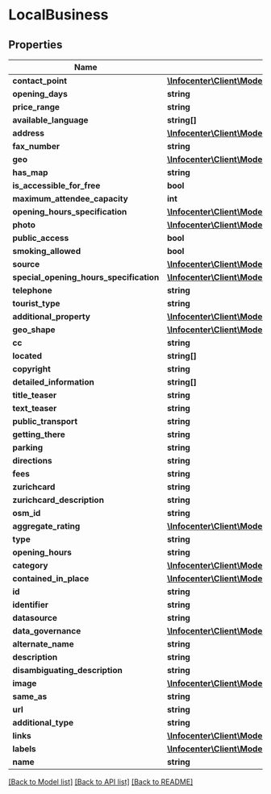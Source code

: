 # LocalBusiness

## Properties
Name | Type | Description | Notes
------------ | ------------- | ------------- | -------------
**contact_point** | [**\Infocenter\Client\Model\EventOrganizerContactPoint**](EventOrganizerContactPoint.md) |  | [optional] 
**opening_days** | **string** |  | [optional] 
**price_range** | **string** |  | [optional] 
**available_language** | **string[]** |  | [optional] 
**address** | [**\Infocenter\Client\Model\AdministrativeAreaAddress**](AdministrativeAreaAddress.md) |  | [optional] 
**fax_number** | **string** |  | [optional] 
**geo** | [**\Infocenter\Client\Model\AdministrativeAreaGeo**](AdministrativeAreaGeo.md) |  | [optional] 
**has_map** | **string** |  | [optional] 
**is_accessible_for_free** | **bool** |  | [optional] 
**maximum_attendee_capacity** | **int** |  | [optional] 
**opening_hours_specification** | [**\Infocenter\Client\Model\AdministrativeAreaAddressHoursAvailable[]**](AdministrativeAreaAddressHoursAvailable.md) |  | [optional] 
**photo** | [**\Infocenter\Client\Model\AdministrativeAreaAddressImage[]**](AdministrativeAreaAddressImage.md) |  | [optional] 
**public_access** | **bool** |  | [optional] 
**smoking_allowed** | **bool** |  | [optional] 
**source** | [**\Infocenter\Client\Model\AdministrativeAreaAddressSource**](AdministrativeAreaAddressSource.md) |  | [optional] 
**special_opening_hours_specification** | [**\Infocenter\Client\Model\AdministrativeAreaAddressHoursAvailable[]**](AdministrativeAreaAddressHoursAvailable.md) |  | [optional] 
**telephone** | **string** |  | [optional] 
**tourist_type** | **string** |  | [optional] 
**additional_property** | [**\Infocenter\Client\Model\AdministrativeAreaAdditionalProperty[]**](AdministrativeAreaAdditionalProperty.md) |  | [optional] 
**geo_shape** | [**\Infocenter\Client\Model\AdministrativeAreaGeoShape**](AdministrativeAreaGeoShape.md) |  | [optional] 
**cc** | **string** |  | [optional] 
**located** | **string[]** |  | [optional] 
**copyright** | **string** |  | [optional] 
**detailed_information** | **string[]** |  | [optional] 
**title_teaser** | **string** |  | [optional] 
**text_teaser** | **string** |  | [optional] 
**public_transport** | **string** |  | [optional] 
**getting_there** | **string** |  | [optional] 
**parking** | **string** |  | [optional] 
**directions** | **string** |  | [optional] 
**fees** | **string** |  | [optional] 
**zurichcard** | **string** |  | [optional] 
**zurichcard_description** | **string** |  | [optional] 
**osm_id** | **string** |  | [optional] 
**aggregate_rating** | [**\Infocenter\Client\Model\AdministrativeAreaAggregateRating**](AdministrativeAreaAggregateRating.md) |  | [optional] 
**type** | **string** |  | [optional] 
**opening_hours** | **string** |  | [optional] 
**category** | [**\Infocenter\Client\Model\AdministrativeAreaAddressLabels[]**](AdministrativeAreaAddressLabels.md) |  | [optional] 
**contained_in_place** | [**\Infocenter\Client\Model\AdministrativeAreaAddressLabels[]**](AdministrativeAreaAddressLabels.md) |  | [optional] 
**id** | **string** |  | [optional] 
**identifier** | **string** |  | [optional] 
**datasource** | **string** |  | [optional] 
**data_governance** | [**\Infocenter\Client\Model\AdministrativeAreaAddressImageDataGovernance**](AdministrativeAreaAddressImageDataGovernance.md) |  | [optional] 
**alternate_name** | **string** |  | [optional] 
**description** | **string** |  | [optional] 
**disambiguating_description** | **string** |  | [optional] 
**image** | [**\Infocenter\Client\Model\AdministrativeAreaAddressImage**](AdministrativeAreaAddressImage.md) |  | [optional] 
**same_as** | **string** |  | [optional] 
**url** | **string** |  | [optional] 
**additional_type** | **string** |  | [optional] 
**links** | [**\Infocenter\Client\Model\AdministrativeAreaAddressImageDataGovernanceSourceLink[]**](AdministrativeAreaAddressImageDataGovernanceSourceLink.md) |  | [optional] 
**labels** | [**\Infocenter\Client\Model\AdministrativeAreaAddressLabels[]**](AdministrativeAreaAddressLabels.md) |  | [optional] 
**name** | **string** |  | [optional] 

[[Back to Model list]](../../README.md#documentation-for-models) [[Back to API list]](../../README.md#documentation-for-api-endpoints) [[Back to README]](../../README.md)

